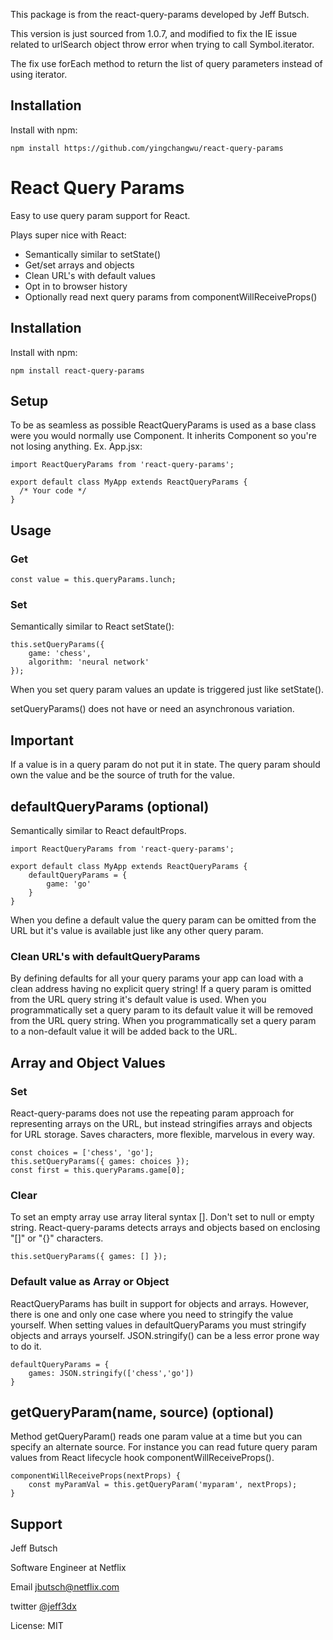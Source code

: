 This package is from the react-query-params developed by Jeff Butsch.

This version is just sourced from 1.0.7, and modified to fix the IE issue related to urlSearch object throw error when trying to call Symbol.iterator.

The fix use forEach method to return the list of query parameters instead of using iterator.

## Installation
Install with npm:

	npm install https://github.com/yingchangwu/react-query-params


# React Query Params
Easy to use query param support for React.

Plays super nice with React:

- Semantically similar to setState()
- Get/set arrays and objects
- Clean URL's with default values
- Opt in to browser history
- Optionally read next query params from componentWillReceiveProps()

## Installation
Install with npm:

	npm install react-query-params

## Setup
To be as seamless as possible ReactQueryParams is used as a base class were you would normally use Component. It inherits Component so you're not losing anything.
Ex. App.jsx:

	import ReactQueryParams from 'react-query-params';

	export default class MyApp extends ReactQueryParams {
	  /* Your code */
	}

## Usage
### Get

	const value = this.queryParams.lunch;

### Set
Semantically similar to React setState():

	this.setQueryParams({
		game: 'chess',
		algorithm: 'neural network'
	});

When you set query param values an update is triggered just like setState().

setQueryParams() does not have or need an asynchronous variation.

## Important
If a value is in a query param do not put it in state. The query param should own the value and be the source of truth for the value.

## defaultQueryParams (optional)

Semantically similar to React defaultProps.

	import ReactQueryParams from 'react-query-params';

	export default class MyApp extends ReactQueryParams {
	    defaultQueryParams = {
	        game: 'go'
	    }
	}

When you define a default value the query param can be omitted from the URL but it's value is available just like any other query param.

### Clean URL's with defaultQueryParams
By defining defaults for all your query params your app can load with a clean address having no explicit query string! If a query param is omitted from the URL query string it's default value is used. When you programmatically set a query param to its default value it will be removed from the URL query string. When you programmatically set a query param to a non-default value it will be added back to the URL.

## Array and Object Values

### Set
React-query-params does not use the repeating param approach for representing arrays on the URL, but instead stringifies arrays and objects for URL storage. Saves characters, more flexible, marvelous in every way.

	const choices = ['chess', 'go'];
	this.setQueryParams({ games: choices });
	const first = this.queryParams.game[0];

### Clear
To set an empty array use array literal syntax []. Don't set to null or empty string. React-query-params detects arrays and objects based on enclosing "[]" or "{}" characters.

	this.setQueryParams({ games: [] });

### Default value as Array or Object
ReactQueryParams has built in support for objects and arrays. However, there is one and only one case where you need to stringify the value yourself.
When setting values in defaultQueryParams you must stringify objects and arrays yourself. JSON.stringify() can be a less error prone way to do it.

	defaultQueryParams = {
		games: JSON.stringify(['chess','go'])
	}


## getQueryParam(name, source) (optional)
Method getQueryParam() reads one param value at a time but you can specify an alternate source. For instance you can read future query param values from React lifecycle hook componentWillReceiveProps().

	componentWillReceiveProps(nextProps) {
		const myParamVal = this.getQueryParam('myparam', nextProps);
	}




## Support
Jeff Butsch

Software Engineer at Netflix

Email [jbutsch@netflix.com](mailto:jbutsch@netflix.com?subject=I%20love%20react-query-params)

twitter [@jeff3dx](https://twitter.com/jeff3dx)

License: MIT
